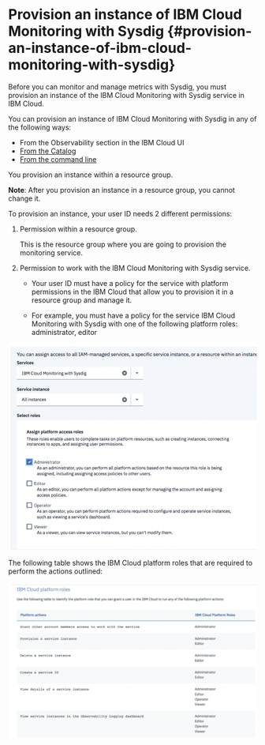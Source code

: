 # Provision an instance of IBM Cloud Monitoring with Sysdig {#provision-an-instance-of-ibm-cloud-monitoring-with-sysdig}

Before you can monitor and manage metrics with Sysdig, you must provision an instance of the IBM Cloud Monitoring with Sysdig service in IBM Cloud.

You can provision an instance of IBM Cloud Monitoring with Sysdig in any of the following ways:

*   From the Observability section in the IBM Cloud UI
*   [From the Catalog](https://cloud.ibm.com/docs/services/Monitoring-with-Sysdig/provision.html#provision_ui)
*   [From the command line](https://cloud.ibm.com/docs/services/Monitoring-with-Sysdig/provision.html#provision_cli)

You provision an instance within a resource group.

**Note**: After you provision an instance in a resource group, you cannot change it.

To provision an instance, your user ID needs 2 different permissions:

1.  Permission within a resource group. 

    This is the resource group where you are going to provision the monitoring service.

2.  Permission to work with the IBM Cloud Monitoring with Sysdig service. 

    * Your user ID must have a policy for the service with platform permissions in the IBM Cloud that allow you to provision it in a resource group and manage it. 
    
    * For example, you must have a policy for the service IBM Cloud Monitoring with Sysdig with one of the following platform roles: administrator, editor


![](../images/sysdig_img1.png)


The following table shows the IBM Cloud platform roles that are required to perform the actions outlined:

![Platform actions and roles](../images/sysdig_img2.png)

